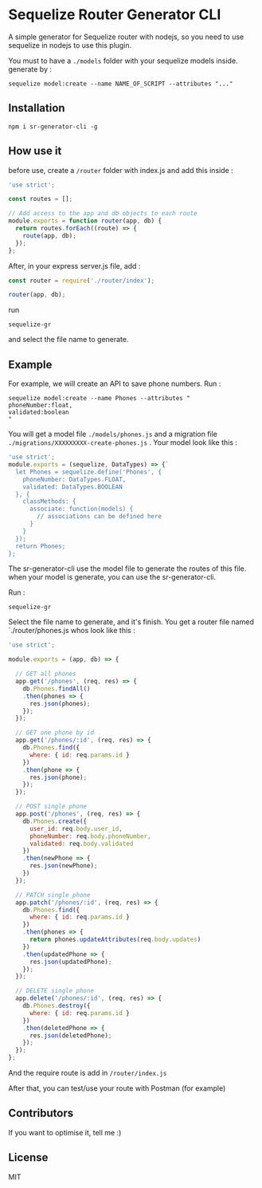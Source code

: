 # Sequelize Router Generator CLI
A simple generator for Sequelize router with nodejs, so you need to use sequelize in nodejs to use this plugin.

You must to have a `./models` folder with your sequelize models inside.
generate by :

```curl
sequelize model:create --name NAME_OF_SCRIPT --attributes "..."
```


## Installation

```curl
npm i sr-generator-cli -g
```

## How use it

before use, create a `/router` folder with index.js and add this inside :
```javascript
'use strict';

const routes = [];

// Add access to the app and db objects to each route
module.exports = function router(app, db) {
  return routes.forEach((route) => {
    route(app, db);
  });
};
```

After, in your express server.js file, add :

```javascript
const router = require('./router/index');

router(app, db);
```

run
```curl
sequelize-gr
```

and select the file name to generate.

## Example

For example, we will create an API to save phone numbers.
Run : 

```curl
sequelize model:create --name Phones --attributes "
phoneNumber:float,
validated:boolean
"
```

You will get a model file 
`./models/phones.js`
and a migration file 
`./migrations/XXXXXXXXX-create-phones.js`
.
Your model look like this :

```javascript
'use strict';
module.exports = (sequelize, DataTypes) => {`
  let Phones = sequelize.define('Phones', {
    phoneNumber: DataTypes.FLOAT,
    validated: DataTypes.BOOLEAN
  }, {
    classMethods: {
      associate: function(models) {
        // associations can be defined here
      }
    }
  });
  return Phones;
};
```

The sr-generator-cli use the model file to generate the routes of this file.
when your model is generate, you can use the sr-generator-cli.

Run :
```curl
sequelize-gr
``` 

Select the file name to generate, and it's finish.
You get a router file named `./router/phones.js whos look like this :

```javascript
'use strict';

module.exports = (app, db) => {

  // GET all phones
  app.get('/phones', (req, res) => {
    db.Phones.findAll()
    .then(phones => {
      res.json(phones);
    });
  });

  // GET one phone by id
  app.get('/phones/:id', (req, res) => {
    db.Phones.find({
      where: { id: req.params.id }
    })
    .then(phone => {
      res.json(phone);
    });
  });

  // POST single phone
  app.post('/phones', (req, res) => {
    db.Phones.create({
      user_id: req.body.user_id,
      phoneNumber: req.body.phoneNumber,
      validated: req.body.validated
    })
    .then(newPhone => {
      res.json(newPhone);
    })
  });

  // PATCH single phone
  app.patch('/phones/:id', (req, res) => {
    db.Phones.find({
      where: { id: req.params.id }
    })
    .then(phones => {
      return phones.updateAttributes(req.body.updates)
    })
    .then(updatedPhone => {
      res.json(updatedPhone);
    });
  });

  // DELETE single phone
  app.delete('/phones/:id', (req, res) => {
    db.Phones.destroy({
      where: { id: req.params.id }
    })
    .then(deletedPhone => {
      res.json(deletedPhone);
    });
  });
};
```

And the require route is add in `/router/index.js`

After that, you can test/use your route with Postman (for example) 

## Contributors

If you want to optimise it, tell me :)

## License

MIT
